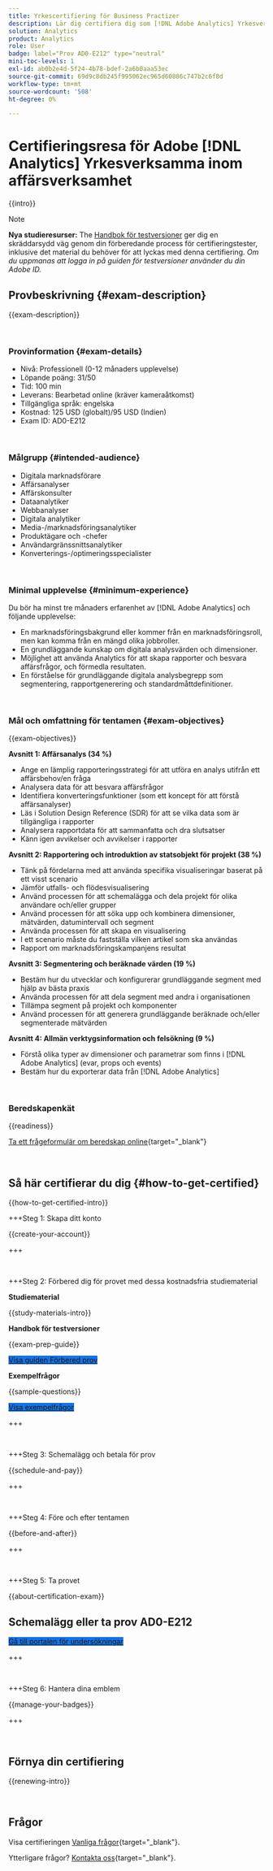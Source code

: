 ```yaml
---
title: Yrkescertifiering för Business Practizer
description: Lär dig certifiera dig som [!DNL Adobe Analytics] Yrkesverksamma inom affärsverksamhet.
solution: Analytics
product: Analytics
role: User
badge: label="Prov AD0-E212" type="neutral"
mini-toc-levels: 1
exl-id: ab0b2e4d-5f24-4b78-bdef-2a6b0aaa53ec
source-git-commit: 69d9c8db245f995062ec965d60886c747b2c6f8d
workflow-type: tm+mt
source-wordcount: '508'
ht-degree: 0%

---
```


# Certifieringsresa för Adobe [!DNL Analytics] Yrkesverksamma inom affärsverksamhet

{{intro}}

>[!NOTE]
>
>**Nya studieresurser:** The [Handbok för testversioner](https://app.rockinfo.com/courses/playScorm/531) ger dig en skräddarsydd väg genom din förberedande process för certifieringstester, inklusive det material du behöver för att lyckas med denna certifiering. _Om du uppmanas att logga in på guiden för testversioner använder du din Adobe ID._

## Provbeskrivning {#exam-description}

{{exam-description}}

<br>

### Provinformation {#exam-details}

* Nivå: Professionell (0-12 månaders upplevelse)
* Löpande poäng: 31/50
* Tid: 100 min
* Leverans: Bearbetad online (kräver kameraåtkomst)
* Tillgängliga språk: engelska
* Kostnad: 125 USD (globalt)/95 USD (Indien)
* Exam ID: AD0-E212

<br>

### Målgrupp {#intended-audience}

* Digitala marknadsförare
* Affärsanalyser
* Affärskonsulter
* Dataanalytiker
* Webbanalyser
* Digitala analytiker
* Media-/marknadsföringsanalytiker
* Produktägare och -chefer
* Användargränssnittsanalytiker
* Konverterings-/optimeringsspecialister

<br>

### Minimal upplevelse {#minimum-experience}

Du bör ha minst tre månaders erfarenhet av [!DNL Adobe Analytics] och följande upplevelse:

* En marknadsföringsbakgrund eller kommer från en marknadsföringsroll, men kan komma från en mängd olika jobbroller.
* En grundläggande kunskap om digitala analysvärden och dimensioner.
* Möjlighet att använda Analytics för att skapa rapporter och besvara affärsfrågor, och förmedla resultaten.
* En förståelse för grundläggande digitala analysbegrepp som segmentering, rapportgenerering och standardmåttdefinitioner.

<br>

### Mål och omfattning för tentamen {#exam-objectives}

{{exam-objectives}}

**Avsnitt 1: Affärsanalys (34 %)**

* Ange en lämplig rapporteringsstrategi för att utföra en analys utifrån ett affärsbehov/en fråga
* Analysera data för att besvara affärsfrågor
* Identifiera konverteringsfunktioner (som ett koncept för att förstå affärsanalyser)
* Läs i Solution Design Reference (SDR) för att se vilka data som är tillgängliga i rapporter
* Analysera rapportdata för att sammanfatta och dra slutsatser
* Känn igen avvikelser och avvikelser i rapporter

**Avsnitt 2: Rapportering och introduktion av statsobjekt för projekt (38 %)**

* Tänk på fördelarna med att använda specifika visualiseringar baserat på ett visst scenario
* Jämför utfalls- och flödesvisualisering
* Använd processen för att schemalägga och dela projekt för olika användare och/eller grupper
* Använd processen för att söka upp och kombinera dimensioner, mätvärden, datumintervall och segment
* Använda processen för att skapa en visualisering
* I ett scenario måste du fastställa vilken artikel som ska användas
* Rapport om marknadsföringskampanjens resultat

**Avsnitt 3: Segmentering och beräknade värden (19 %)**

* Bestäm hur du utvecklar och konfigurerar grundläggande segment med hjälp av bästa praxis
* Använda processen för att dela segment med andra i organisationen
* Tillämpa segment på projekt och komponenter
* Använd processen för att generera grundläggande beräknade och/eller segmenterade mätvärden

**Avsnitt 4: Allmän verktygsinformation och felsökning (9 %)**

* Förstå olika typer av dimensioner och parametrar som finns i [!DNL Adobe Analytics] (evar, props och events)
* Bestäm hur du exporterar data från [!DNL Adobe Analytics]

<br>

### Beredskapenkät

{{readiness}}

[Ta ett frågeformulär om beredskap online](https://scorpion.caveon.com/launchpad/ad-q-e129-readiness-questionnaire-for-adobe-aem-assets-developer-professional-exam-copy-w9tako/ad-q-e212-readiness-questionnaire-for-adobe-analytics-business-practitioner-professional-exam){target="_blank"}

<br>

## Så här certifierar du dig {#how-to-get-certified}

{{how-to-get-certified-intro}}

+++Steg 1: Skapa ditt konto

{{create-your-account}}

+++

<br>

+++Steg 2: Förbered dig för provet med dessa kostnadsfria studiematerial

**Studiematerial**

{{study-materials-intro}}

**Handbok för testversioner**

{{exam-prep-guide}}

<a href="https://app.rockinfo.com/courses/playScorm/531" target="_blank" class="spectrum-Button spectrum-Button--fill spectrum-Button--accent spectrum-Button--sizeM is-margin-bottom-big-big at-element-click-tracking" style="background-color:#1473E6">

<span class="spectrum-Button-label has-no-wrap">
   Visa guiden Förbered prov
</span>
</a>

**Exempelfrågor**

{{sample-questions}}

<a href="https://scorpion.caveon.com/launchpad/ad0-e212-adobe-analytics-business-practitioner-professional-copy-th4xdu" target="_blank" class="spectrum-Button spectrum-Button--fill spectrum-Button--accent spectrum-Button--sizeM is-margin-bottom-big-big at-element-click-tracking" style="background-color:#1473E6">

<span class="spectrum-Button-label has-no-wrap">
   Visa exempelfrågor
</span>
</a>

+++

<br>

+++Steg 3: Schemalägg och betala för prov

{{schedule-and-pay}}

+++

<br>

+++Steg 4: Före och efter tentamen

{{before-and-after}}

+++

<br>

+++Steg 5: Ta provet

{{about-certification-exam}}

## Schemalägg eller ta prov AD0-E212

<a href="https://www.certmetrics.com/adobe/candidate/examity_sso.aspx?eid=AD0-E212" target="_blank" class="spectrum-Button spectrum-Button--fill spectrum-Button--accent spectrum-Button--sizeM is-margin-bottom-big-big at-element-click-tracking" style="background-color:#1473E6">

<span class="spectrum-Button-label has-no-wrap">
   Gå till portalen för undersökningar
</span>
</a>

+++

<br>

+++Steg 6: Hantera dina emblem

{{manage-your-badges}}

+++

<br>

## Förnya din certifiering

{{renewing-intro}}

<br>

## Frågor

Visa certifieringen [Vanliga frågor](https://experienceleague.adobe.com/docs/certification/certification/faq.html){target="_blank"}.

Ytterligare frågor? [Kontakta oss](mailto:certif@adobe.com){target="_blank"}.
